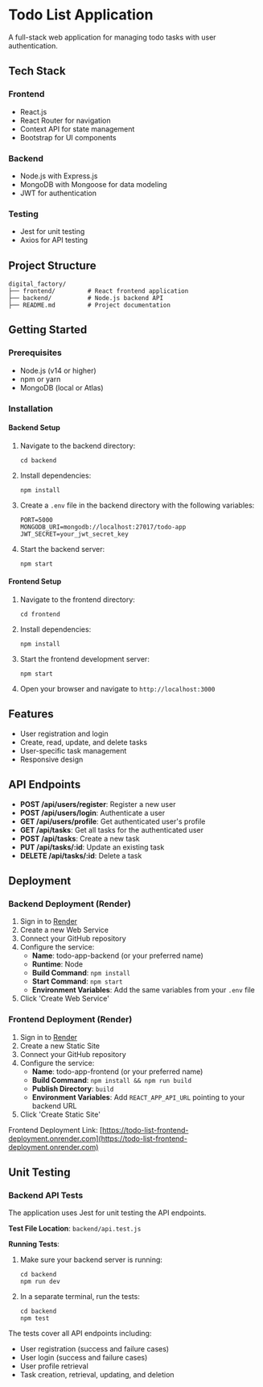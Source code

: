 # Todo List Application

A full-stack web application for managing todo tasks with user authentication.

## Tech Stack

### Frontend
- React.js
- React Router for navigation
- Context API for state management
- Bootstrap for UI components

### Backend
- Node.js with Express.js
- MongoDB with Mongoose for data modeling
- JWT for authentication

### Testing
- Jest for unit testing
- Axios for API testing

## Project Structure

```
digital_factory/
├── frontend/         # React frontend application
├── backend/          # Node.js backend API
├── README.md         # Project documentation
```

## Getting Started

### Prerequisites

- Node.js (v14 or higher)
- npm or yarn
- MongoDB (local or Atlas)

### Installation

#### Backend Setup

1. Navigate to the backend directory:
   ```
   cd backend
   ```

2. Install dependencies:
   ```
   npm install
   ```

3. Create a `.env` file in the backend directory with the following variables:
   ```
   PORT=5000
   MONGODB_URI=mongodb://localhost:27017/todo-app
   JWT_SECRET=your_jwt_secret_key
   ```

4. Start the backend server:
   ```
   npm start
   ```

#### Frontend Setup

1. Navigate to the frontend directory:
   ```
   cd frontend
   ```

2. Install dependencies:
   ```
   npm install
   ```

3. Start the frontend development server:
   ```
   npm start
   ```

4. Open your browser and navigate to `http://localhost:3000`

## Features

- User registration and login
- Create, read, update, and delete tasks
- User-specific task management
- Responsive design

## API Endpoints

- **POST /api/users/register**: Register a new user
- **POST /api/users/login**: Authenticate a user
- **GET /api/users/profile**: Get authenticated user's profile
- **GET /api/tasks**: Get all tasks for the authenticated user
- **POST /api/tasks**: Create a new task
- **PUT /api/tasks/:id**: Update an existing task
- **DELETE /api/tasks/:id**: Delete a task

## Deployment

### Backend Deployment (Render)

1. Sign in to [Render](https://render.com/)
2. Create a new Web Service
3. Connect your GitHub repository
4. Configure the service:
   - **Name**: todo-app-backend (or your preferred name)
   - **Runtime**: Node
   - **Build Command**: `npm install`
   - **Start Command**: `npm start`
   - **Environment Variables**: Add the same variables from your `.env` file
5. Click 'Create Web Service'

### Frontend Deployment (Render)

1. Sign in to [Render](https://render.com/)
2. Create a new Static Site
3. Connect your GitHub repository
4. Configure the service:
   - **Name**: todo-app-frontend (or your preferred name)
   - **Build Command**: `npm install && npm run build`
   - **Publish Directory**: `build`
   - **Environment Variables**: Add `REACT_APP_API_URL` pointing to your backend URL
5. Click 'Create Static Site'

Frontend Deployment Link: [https://todo-list-frontend-deployment.onrender.com](https://todo-list-frontend-deployment.onrender.com)

## Unit Testing

### Backend API Tests

The application uses Jest for unit testing the API endpoints.

**Test File Location**: `backend/api.test.js`

**Running Tests**:

1. Make sure your backend server is running:
   ```
   cd backend
   npm run dev
   ```

2. In a separate terminal, run the tests:
   ```
   cd backend
   npm test
   ```

The tests cover all API endpoints including:
- User registration (success and failure cases)
- User login (success and failure cases)
- User profile retrieval
- Task creation, retrieval, updating, and deletion

